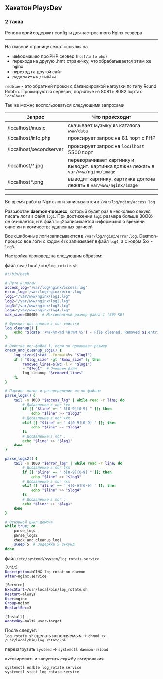 ## Хакатон PlaysDev

### 2 таска

Репозиторий содержит config-и для настроенного Nginx сервера

----------------------------------------

На главной странице лежат сссылки на   
* информацию про PHP сервер (`host/info.php`)
* перехода на другую .hmtl страничку, что обрабатывается этим же nginx
* переход на другой сайт
* редирект на `/redblue` 

`redblue` - это обратный прокси с балансировкой нагрузки по типу Round Robbin. Проксируются серверы, поднятые на 8081 и 8082 портах `localhost`

Так же можно воспользоваться следующими запросами   

| Запрос  | Что происходит |
| --------|  ---------------|
| /localhost/music | скачивает музыку из каталога `www/data` |
| /localhost/info.php | проксирует запрос на 81 порт с PHP |
| /localhost/secondserver | проксирует запрос на `localhost` 5500 порт |
| /localhost/*.jpg | переворачивает картинку и выводит. картинка должна лежать в `var/www/nginx/image` |
| /localhost\*.png | выводит картинку. картинка должна лежать в `var/www/nginx/image` |

------------------------------------


Во время работы Nginx логи записываются в `/var/log/nginx/access.log`   

Разработан **daemon-процесс**, который будет раз в несколько секунд писать логи в файл `log1`. При достижении `log1` размера больше 300Кб он очищается, и в файл `log2` записывается информация о времени очистки и количестве удаленных записей

Все ошибочные логи записываются в `/var/log/nginx/error.log`. Daemon-процесс все логи с кодом 4хх записывает в файл `log4`, а с кодом 5xx - `log3`.

Настройка произведена следующим образом:

файл `/usr/local/bin/log_rotate.sh`
```bash
#!/bin/bash

# Пути к логам
access_log="/var/log/nginx/access.log"
error_log="/var/log/nginx/error.log"
log1="/var/www/nginx/log1.log"
log2="/var/www/nginx/log2.log"
log3="/var/www/nginx/log3.log"
log4="/var/www/nginx/log4.log"
max_size=300000  # Максимальный размер файла 1 (300 КБ)

# Функция для записи в лог очистки
log_cleanup() {
    echo "$(date '+%Y-%m-%d %H:%M:%S') - File cleaned. Removed $1 entries." >> $log2
}

# Очистка лог-файла 1, если он превышает размер
check_and_cleanup_log1() {
    log_size=$(stat --format=%s "$log1")
    if [ "$log_size" -gt "$max_size" ]; then
        removed_lines=$(wc -l < "$log1")
        > "$log1"  # Очищаем файл
        log_cleanup "$removed_lines"
    fi
}

# Парсинг логов и распределение их по файлам
parse_logs() {
    tail -n 1000 "$access_log" | while read -r line; do
        # Добавление в лог 5xx
        if [[ "$line" =~ " 5[0-9][0-9] " ]]; then
            echo "$line" >> "$log3"
        # Добавление в лог 4xx
        elif [[ "$line" =~ " 4[0-9][0-9] " ]]; then
            echo "$line" >> "$log4"
        fi
        # Добавление в лог 1
        echo "$line" >> "$log1"
    done
}

parse_logs2() {
    tail -n 1000 "$error_log" | while read -r line; do
        # Добавление в лог 5xx
        if [[ "$line" =~ " 5[0-9][0-9] " ]]; then
            echo "$line" >> "$log3"
        # Добавление в лог 4xx
        elif [[ "$line" =~ " 4[0-9][0-9] " ]]; then
            echo "$line" >> "$log4"
        fi
        # Добавление в лог 1
        echo "$line" >> "$log1"
    done
}

# Основной цикл демона
while true; do
    parse_logs
    parse_logs2
    check_and_cleanup_log1
    sleep 5  # Задержка 5 секунд
done
```

файл `/etc/systemd/system/log_rotate.service`
```bash
[Unit]
Description=NGINX log rotation daemon
After=nginx.service

[Service]
ExecStart=/usr/local/bin/log_rotate.sh
Restart=always
User=nginx
Group=nginx
RestartSec=3

[Install]
WantedBy=multi-user.target
```
После следует:   
`log_rotate.sh` сделать исполняемым ->
```chmod +x /usr/local/bin/log_rotate.sh```

перезагрузить `systemd` ->
```systemctl daemon-reload```

активировать и запустить службу логирования
```
systemctl enable log_rotate.service
systemctl start log_rotate.service
```




